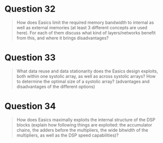 # Question 32 

> How does Easics limit the required memory bandwidth to internal as well as external memories (at least 3 different concepts are used here). For each of them discuss what kind of layers/networks benefit from this, and where it brings disadvantages?

# Question 33 

> What data reuse and data stationarity does the Easics design exploits, both within one systolic array, as well as across systolic arrays? How to determine the optimal size of a systolic array? (advantages and disadvantages of the different options)

# Question 34

> How does Easics maximally exploits the internal structure of the DSP blocks (explain how following things are exploited: the accumulator chains, the adders before the multipliers, the wide bitwidth of the multipliers, as well as the DSP speed capabilities)?
